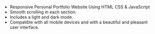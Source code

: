 - Responsive Personal Portfolio Website Using HTML CSS & JavaScript
- Smooth scrolling in each section.
- Includes a light and dark mode.
- Compatible with all mobile devices and with a beautiful and pleasant user interface.
